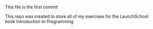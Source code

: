 This file is the first commit

This repo was created to store all of my exercises for the LaunchSchool book Introduction to Programming